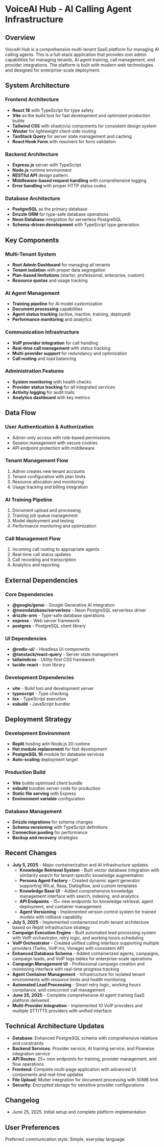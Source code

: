 # VoiceAI Hub - AI Calling Agent Infrastructure

## Overview
VoiceAI Hub is a comprehensive multi-tenant SaaS platform for managing AI calling agents. This is a full-stack application that provides root admin capabilities for managing tenants, AI agent training, call management, and provider integrations. The platform is built with modern web technologies and designed for enterprise-scale deployment.

## System Architecture

### Frontend Architecture
- **React 18** with TypeScript for type safety
- **Vite** as the build tool for fast development and optimized production builds
- **Tailwind CSS** with shadcn/ui components for consistent design system
- **Wouter** for lightweight client-side routing
- **TanStack Query** for server state management and caching
- **React Hook Form** with resolvers for form validation

### Backend Architecture
- **Express.js** server with TypeScript
- **Node.js** runtime environment
- **RESTful API** design pattern
- **Middleware-based request handling** with comprehensive logging
- **Error handling** with proper HTTP status codes

### Database Architecture
- **PostgreSQL** as the primary database
- **Drizzle ORM** for type-safe database operations
- **Neon Database** integration for serverless PostgreSQL
- **Schema-driven development** with TypeScript type generation

## Key Components

### Multi-Tenant System
- **Root Admin Dashboard** for managing all tenants
- **Tenant isolation** with proper data segregation
- **Plan-based limitations** (starter, professional, enterprise, custom)
- **Resource quotas** and usage tracking

### AI Agent Management
- **Training pipeline** for AI model customization
- **Document processing** capabilities
- **Agent status tracking** (active, inactive, training, deployed)
- **Performance monitoring** and analytics

### Communication Infrastructure
- **VoIP provider integration** for call handling
- **Real-time call management** with status tracking
- **Multi-provider support** for redundancy and optimization
- **Call routing** and load balancing

### Administration Features
- **System monitoring** with health checks
- **Provider status tracking** for all integrated services
- **Activity logging** for audit trails
- **Analytics dashboard** with key metrics

## Data Flow

### User Authentication & Authorization
- Admin-only access with role-based permissions
- Session management with secure cookies
- API endpoint protection with middleware

### Tenant Management Flow
1. Admin creates new tenant accounts
2. Tenant configuration with plan limits
3. Resource allocation and monitoring
4. Usage tracking and billing integration

### AI Training Pipeline
1. Document upload and processing
2. Training job queue management
3. Model deployment and testing
4. Performance monitoring and optimization

### Call Management Flow
1. Incoming call routing to appropriate agents
2. Real-time call status updates
3. Call recording and transcription
4. Analytics and reporting

## External Dependencies

### Core Dependencies
- **@google/genai** - Google Generative AI integration
- **@neondatabase/serverless** - Neon PostgreSQL serverless driver
- **drizzle-orm** - Type-safe database operations
- **express** - Web server framework
- **postgres** - PostgreSQL client library

### UI Dependencies
- **@radix-ui/** - Headless UI components
- **@tanstack/react-query** - Server state management
- **tailwindcss** - Utility-first CSS framework
- **lucide-react** - Icon library

### Development Dependencies
- **vite** - Build tool and development server
- **typescript** - Type checking
- **tsx** - TypeScript execution
- **esbuild** - JavaScript bundler

## Deployment Strategy

### Development Environment
- **Replit** hosting with Node.js 20 runtime
- **Hot module replacement** for fast development
- **PostgreSQL 16** module for database services
- **Auto-scaling** deployment target

### Production Build
- **Vite** builds optimized client bundle
- **esbuild** bundles server code for production
- **Static file serving** with Express
- **Environment variable** configuration

### Database Management
- **Drizzle migrations** for schema changes
- **Schema versioning** with TypeScript definitions
- **Connection pooling** for performance
- **Backup and recovery** strategies

## Recent Changes
- **July 5, 2025** - Major containerization and AI infrastructure updates
  - **Knowledge Retrieval System** - Built vector database integration with similarity search for tenant-specific knowledge augmentation
  - **Persona Agent Factory** - Created dynamic agent generator supporting Wit.ai, Rasa, Dialogflow, and custom templates
  - **Knowledge Base UI** - Added comprehensive knowledge management interface with search, indexing, and analytics
  - **API Endpoints** - 15+ new endpoints for knowledge retrieval, agent deployment, and container management
  - **Agent Versioning** - Implemented version control system for trained models with rollback capability
- **July 5, 2025** - Implemented containerized multi-tenant architecture based on Replit infrastructure strategy
- **Campaign Execution Engine** - Built automated lead processing system with VoIP orchestrator, retry logic, and working hours scheduling
- **VoIP Orchestrator** - Created unified calling interface supporting multiple providers (Twilio, VoIP.ms, Vonage) with consistent API
- **Enhanced Database Schema** - Added containerized agents, campaigns, campaign leads, and VoIP logs tables for enterprise-scale operations
- **Campaign Management UI** - Professional campaign creation and monitoring interface with real-time progress tracking
- **Agent Container Management** - Infrastructure for isolated tenant environments with resource limits and health monitoring
- **Automated Lead Processing** - Smart retry logic, working hours compliance, and concurrent call management
- **June 25, 2025** - Complete comprehensive AI agent training SaaS platform delivered
- **Multi-Provider Integration** - Implemented 10 VoIP providers and multiple STT/TTS providers with unified interface

## Technical Architecture Updates
- **Database**: Enhanced PostgreSQL schema with comprehensive relations and constraints
- **Backend Services**: Provider service, AI training service, and Flowwise integration service
- **API Routes**: 25+ new endpoints for training, provider management, and flow operations
- **Frontend**: Complete multi-page application with advanced UI components and real-time updates
- **File Upload**: Multer integration for document processing with 50MB limit
- **Security**: Encrypted storage for sensitive provider configurations

## Changelog
- June 25, 2025. Initial setup and complete platform implementation

## User Preferences
Preferred communication style: Simple, everyday language.